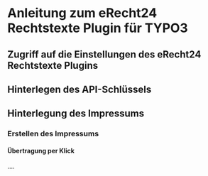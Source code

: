 Anleitung zum eRecht24 Rechtstexte Plugin für TYPO3
=======================================================

Zugriff auf die Einstellungen des eRecht24 Rechtstexte Plugins
--------------------------------------------------------------


Hinterlegen des API-Schlüssels
------------------------------


Hinterlegung des Impressums
---------------------------

### Erstellen des Impressums

#### Übertragung per Klick

....